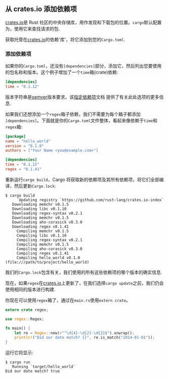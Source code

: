 ## 从 crates.io 添加依赖项

[crates.io]是 Rust 社区的中央存储库，用作发现和下载包的位置。`cargo`默认配置为，使用它来查找请求的包.

获取托管在[crates.io]的依赖'库'，将它添加到您的`Cargo.toml`.

[crates.io]: https://crates.io/

### 添加依赖项

如果你的`Cargo.toml`，还没有`[dependencies]`部分，添加它，然后列出您要使用的包名称和版本。这个例子增加了一个`time`箱(crate)依赖:

```toml
[dependencies]
time = "0.1.12"
```

版本字符串是[semver]版本要求。该[指定依赖项](03-01-specifying-dependencies.md)文档 提供了有关此处选项的更多信息.

[semver]: https://github.com/steveklabnik/semver#requirements

如果我们还想添加一个`regex`箱子依赖，我们不需要为每个箱子都添加`[dependencies]`。下面就是你的`Cargo.toml`文件整体，看起来像依赖于`time`和`regex`箱:

```toml
[package]
name = "hello_world"
version = "0.1.0"
authors = ["Your Name <you@example.com>"]

[dependencies]
time = "0.1.12"
regex = "0.1.41"
```

重新运行`cargo build`，Cargo 将获取新的依赖项及其所有依赖项，将它们全部编译，然后更新`Cargo.lock`:

```shell
$ cargo build
      Updating registry `https://github.com/rust-lang/crates.io-index`
   Downloading memchr v0.1.5
   Downloading libc v0.1.10
   Downloading regex-syntax v0.2.1
   Downloading memchr v0.1.5
   Downloading aho-corasick v0.3.0
   Downloading regex v0.1.41
     Compiling memchr v0.1.5
     Compiling libc v0.1.10
     Compiling regex-syntax v0.2.1
     Compiling memchr v0.1.5
     Compiling aho-corasick v0.3.0
     Compiling regex v0.1.41
     Compiling hello_world v0.1.0 (file:///path/to/project/hello_world)
```

我们的`Cargo.lock`包含有关，我们使用的所有这些依赖项的哪个版本的确实信息.

现在，如果`regex`在[crates.io]上更新了，在我们选择`cargo update`之前，我们仍会使用相同的版本进行构建.

你现在可以使用`regex`箱了，通过在`main.rs`使用`extern crate`。

```rust
extern crate regex;

use regex::Regex;

fn main() {
    let re = Regex::new(r"^\d{4}-\d{2}-\d{2}$").unwrap();
    println!("Did our date match? {}", re.is_match("2014-01-01"));
}
```

运行它将显示:

```shell
$ cargo run
   Running `target/hello_world`
Did our date match? true
```
